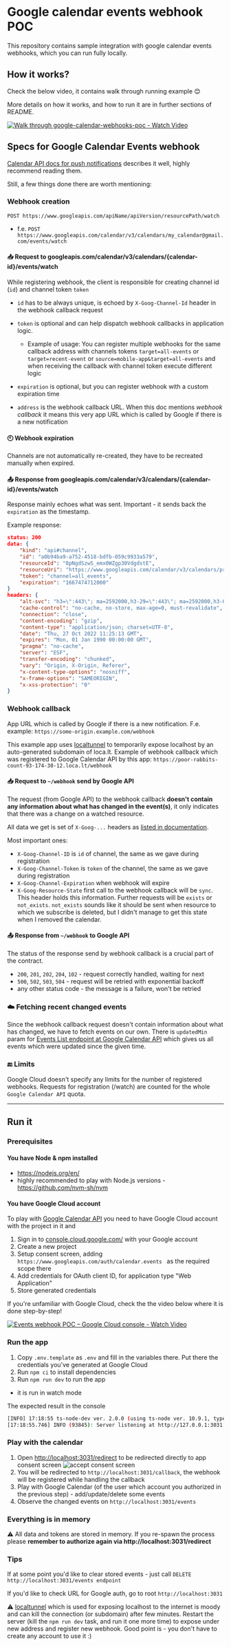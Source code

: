 # Google calendar events webhook POC

This repository contains sample integration with google calendar events webhooks, which you can run
fully locally.

## How it works?

Check the below video, it contains walk through running example 😊

More details on how it works, and how to run it are in further sections of README.

[![Walk through google-calendar-webhooks-poc - Watch Video](https://cdn.loom.com/sessions/thumbnails/1d14826021e94ca2aceec234cd165246-with-play.gif)](https://www.loom.com/embed/1d14826021e94ca2aceec234cd165246)

## Specs for Google Calendar Events webhook

[Calendar API docs for push notifications](https://developers.google.com/calendar/api/guides/push)
describes it well, highly recommend reading them.

Still, a few things done there are worth mentioning:

### Webhook creation

`POST https://www.googleapis.com/apiName/apiVersion/resourcePath/watch`

- f.e. `POST https://www.googleapis.com/calendar/v3/calendars/my_calendar@gmail.com/events/watch`

#### :inbox_tray: Request to googleapis.com/calendar/v3/calendars/{calendar-id}/events/watch

While registering webhook, the client is responsible for creating channel id (`id`) and channel
token `token`

- `id` has to be always unique, is echoed by `X-Goog-Channel-Id` header in the webhook callback
  request

- `token` is optional and can help dispatch webhook callbacks in application logic.

  - Example of usage: You can register multiple webhooks for the same callback address with channels
    tokens `target=all-events` or `target=recent-event` or `source=mobile-app&target=all-events` and
    when receiving the callback with channel token execute different logic

- `expiration` is optional, but you can register webhook with a custom expiration time

- `address` is the webhook callback URL. When this doc mentions _webhook callback_ it means this
  very app URL which is called by Google if there is a new notification

#### :clock10: Webhook expiration

Channels are not automatically re-created, they have to be recreated manually when expired.

#### :outbox_tray: Response from googleapis.com/calendar/v3/calendars/{calendar-id}/events/watch

Response mainly echoes what was sent. Important - it sends back the `expiration` as the timestamp.

Example response:

```json
status: 200
data: {
    "kind": "api#channel",
    "id": "a0b94ba9-a752-4518-bdfb-059c9933a579",
    "resourceId": "8pNgdSzwS_emx0WZgp30VdgdstE",
    "resourceUri": "https://www.googleapis.com/calendar/v3/calendars/primary/events?alt=json",
    "token": "channel=all_events",
    "expiration": "1667474712000"
}
headers: {
    "alt-svc": "h3=\":443\"; ma=2592000,h3-29=\":443\"; ma=2592000,h3-Q050=\":443\"; ma=2592000,h3-Q046=\":443\"; ma=2592000,h3-Q043=\":443\"; ma=2592000,quic=\":443\"; ma=2592000; v=\"46,43\"",
    "cache-control": "no-cache, no-store, max-age=0, must-revalidate",
    "connection": "close",
    "content-encoding": "gzip",
    "content-type": "application/json; charset=UTF-8",
    "date": "Thu, 27 Oct 2022 11:25:13 GMT",
    "expires": "Mon, 01 Jan 1990 00:00:00 GMT",
    "pragma": "no-cache",
    "server": "ESF",
    "transfer-encoding": "chunked",
    "vary": "Origin, X-Origin, Referer",
    "x-content-type-options": "nosniff",
    "x-frame-options": "SAMEORIGIN",
    "x-xss-protection": "0"
}
```

### Webhook callback

App URL which is called by Google if there is a new notification. F.e. example:
`https://some-origin.example.com/webhook`

This example app uses [localtunnel](https://github.com/localtunnel/localtunnel) to temporarily
expose localhost by an auto-generated subdomain of loca.lt. Example of webhook callback which was
registered to Google Calendar API by this app:
`https://poor-rabbits-count-93-174-30-12.loca.lt/webhook`

#### :inbox_tray: Request to `~/webhook` send by Google API

The request (from Google API) to the webhook callback **doesn't contain any information about what
has changed in the event(s)**, it only indicates that there was a change on a watched resource.

All data we get is set of `X-Goog-...` headers as
[listed in documentation](https://developers.google.com/calendar/api/guides/push#headers).

Most important ones:

- `X-Goog-Channel-ID` is `id` of channel, the same as we gave during registration
- `X-Goog-Channel-Token` is `token` of the channel, the same as we gave during registration
- `X-Goog-Channel-Expiration` when webhook will expire
- `X-Goog-Resource-State` first call to the webhook callback will be `sync`. This header holds this
  information. Further requests will be `exists` or `not_exists`. `not_exists` sounds like it should
  be sent when resource to which we subscribe is deleted, but I didn't manage to get this state when
  I removed the calendar.

#### :outbox_tray: Response from `~/webhook` to Google API

The status of the response send by webhook callback is a crucial part of the contract.

- `200`, `201`, `202`, `204`, `102` - request correctly handled, waiting for next
- `500`, `502`, `503`, `504` - request will be retried with exponential backoff
- any other status code - the message is a failure, won't be retried

### :cloud: Fetching recent changed events

Since the webhook callback request doesn't contain information about what has changed, we have to
fetch events on our own. There is `updatedMin` param for
[Events List endpoint at Google Calendar API](https://developers.google.com/calendar/api/v3/reference/events/list)
which gives us all events which were updated since the given time.

### :end: Limits

Google Cloud doesn't specify any limits for the number of registered webhooks. Requests for
registration (/watch) are counted for the whole `Google Calendar API` quota.

---

## Run it

### Prerequisites

#### You have Node & npm installed

- https://nodejs.org/en/
- highly recommended to play with Node.js versions - https://github.com/nvm-sh/nvm

#### You have Google Cloud account

To play with [Google Calendar API](https://developers.google.com/calendar/api) you need to have
Google Cloud account with the project in it and

1. Sign in to [console.cloud.google.com/](https://console.cloud.google.com/) with your Google
   account
1. Create a new project
1. Setup consent screen, adding `https://www.googleapis.com/auth/calendar.events ` as the required
   scope there
1. Add credentials for OAuth client ID, for application type "Web Application"
1. Store generated credentials

If you're unfamiliar with Google Cloud, check the the video below where it is done step-by-step!

[![Events webhook POC – Google Cloud console - Watch Video](https://cdn.loom.com/sessions/thumbnails/3383b46386dd44868088475072cbca76-with-play.gif)](https://www.loom.com/embed/3383b46386dd44868088475072cbca76)

### Run the app

1. Copy `.env.template` as `.env` and fill in the variables there. Put there the credentials you've
   generated at Google Cloud
1. Run `npm ci` to install dependencies
1. Run `npm run dev` to run the app

- it is run in watch mode

The expected result in the console

```sh
[INFO] 17:18:55 ts-node-dev ver. 2.0.0 (using ts-node ver. 10.9.1, typescript ver. 4.8.4)
[17:18:55.746] INFO (93845): Server listening at http://127.0.0.1:3031
```

### Play with the calendar

1. Open [http://localhost:3031/redirect](http://localhost:3031/redirect) to be redirected directly
   to app consent screen ![accept consent screen](./assets/accept-consent.png)
1. You will be redirected to `http://localhost:3031/callback`, the webhook will be registered while
   handling the callback
1. Play with Google Calendar (of the user which account you authorized in the previous step) -
   add/update/delete some events
1. Observe the changed events on `http://localhost:3031/events`

### Everything is in memory

⚠️ All data and tokens are stored in memory. If you re-spawn the process please **remember to
authorize again via http://localhost:3031/redirect**

### Tips

If at some point you'd like to clear stored events - just call
`DELETE http://localhost:3031/events endpoint`

If you'd like to check URL for Google auth, go to root `http://localhost:3031`

⚠️ [localtunnel](https://github.com/localtunnel/localtunnel) which is used for exposing localhost to
the internet is moody and can kill the connection (or subdomain) after few minutes. Restart the
server (kill the `npm run dev` task, and run it one more time) to expose under new address and
register new webhook. Good point is - you don't have to create any account to use it :)

